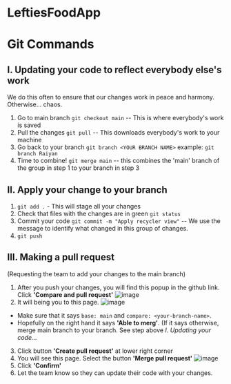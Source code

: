 # LeftiesFoodApp

# Git Commands

## I. Updating your code to reflect everybody else's work
We do this often to ensure that our changes work in peace and harmony.
Otherwise... chaos.

1. Go to main branch `git checkout main` -- This is where everybody's work is saved
2. Pull the changes `git pull` -- This downloads everybody's work to your machine
3. Go back to your branch `git branch <YOUR BRANCH NAME>` example: `git branch Raiyan`
4. Time to combine! `git merge main`  -- this combines the 'main' branch of the group in step 1 to your branch in step 3

## II. Apply your change to your branch
1. `git add .` - This will stage all your changes
2. Check that files with the changes are in green `git status`
3. Commit your code `git commit -m "Apply recycler view"` -- We use the message to identify what changed in this group of changes.
5. `git push`

## III. Making a pull request
(Requesting the team to add your changes to the main branch)
1. After you push your changes, you will find this popup in the github link. Click **'Compare and pull request'** 
![image](https://user-images.githubusercontent.com/35404436/225159941-010c5b80-7bda-48ee-a025-fa7aeedd9673.png)
2. It will being you to this page. 
![image](https://user-images.githubusercontent.com/35404436/225160835-74597a82-e16d-4ccc-9369-1b1535e0d1d5.png)
- Make sure that it says `base: main` and `compare: <your-branch-name>`.
- Hopefully on the right hand it says **'Able to merg'**. (If it says otherwise, merge main branch to your branch. See step  above _I. Updating your code..._
3. Click button **'Create pull request'** at lower right corner
4. You will see this page. Select the button **'Merge pull request'**
![image](https://user-images.githubusercontent.com/35404436/225161255-4f654ecc-2efd-4eed-8acd-5fe1bf47f2dd.png)
5. Click **'Confirm'**
6.  Let the team know so they can update their code with your changes.

